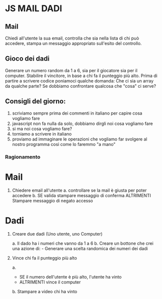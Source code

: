 # JS MAIL DADI

## Mail
Chiedi all'utente la sua email,
controlla che sia nella lista di chi può accedere,
stampa un messaggio appropriato sull'esito del controllo.

## Gioco dei dadi
Generare un numero random da 1 a 6, sia per il giocatore sia per il computer.
Stabilire il vincitore, in base a chi fa il punteggio più alto.
Prima di partire a scrivere codice poniamoci qualche domanda:
Che ci sia un array da qualche parte?
Se dobbiamo confrontare qualcosa che "cosa" ci serve?

## Consigli del giorno:
1. scriviamo sempre prima dei commenti in italiano per capire cosa vogliamo fare
2. javascript non fa nulla da solo, dobbiamo dirgli noi cosa vogliamo fare
3. si ma noi cosa vogliamo fare?
4. torniamo a scrivere in italiano
5. proviamo ad immaginare le operazioni che vogliamo far svolgere al nostro programma così come lo faremmo "a mano"

### Ragionamento

# Mail
1. Chiedere email all'utente
    a. controllare se la mail è giusta per poter accedere
    b. SE valida stampare messaggio di conferma
        ALTRIMENTI Stampare messaggio di negato accesso

# Dadi

1. Creare due dadi (Uno utente, uno Computer)

    a. Il dado ha i numeri che vanno da 1 a 6
    b. Creare un bottone che crei una azione di:
        - Generare una scelta randomica dei numeri dei dadi

2. Vince chi fa il punteggio più alto
    
    a.
    - SE il numero dell'utente è più alto, l'utente ha vinto
    - ALTRIMENTI vince il computer

    b. Stampare a video chi ha vinto
    
     